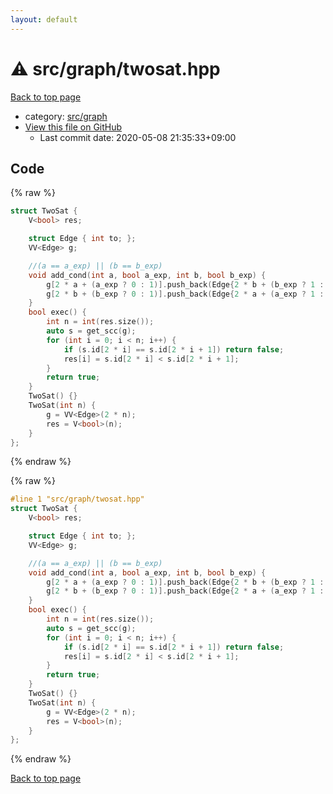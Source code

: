 ```yaml
---
layout: default
---
```


<!-- mathjax config similar to math.stackexchange -->
<script type="text/javascript" async
  src="https://cdnjs.cloudflare.com/ajax/libs/mathjax/2.7.5/MathJax.js?config=TeX-MML-AM_CHTML">
</script>
<script type="text/x-mathjax-config">
  MathJax.Hub.Config({
    TeX: { equationNumbers: { autoNumber: "AMS" }},
    tex2jax: {
      inlineMath: [ ['$','$'] ],
      processEscapes: true
    },
    "HTML-CSS": { matchFontHeight: false },
    displayAlign: "left",
    displayIndent: "2em"
  });
</script>

<script type="text/javascript" src="https://cdnjs.cloudflare.com/ajax/libs/jquery/3.4.1/jquery.min.js"></script>
<script src="https://cdn.jsdelivr.net/npm/jquery-balloon-js@1.1.2/jquery.balloon.min.js" integrity="sha256-ZEYs9VrgAeNuPvs15E39OsyOJaIkXEEt10fzxJ20+2I=" crossorigin="anonymous"></script>
<script type="text/javascript" src="../../../assets/js/copy-button.js"></script>
<link rel="stylesheet" href="../../../assets/css/copy-button.css" />


# :warning: src/graph/twosat.hpp

<a href="../../../index.html">Back to top page</a>

* category: <a href="../../../index.html#5442c8f317d712204bf06ed26672e17c">src/graph</a>
* <a href="{{ site.github.repository_url }}/blob/master/src/graph/twosat.hpp">View this file on GitHub</a>
    - Last commit date: 2020-05-08 21:35:33+09:00




## Code

<a id="unbundled"></a>
{% raw %}
```cpp
struct TwoSat {
    V<bool> res;

    struct Edge { int to; };
    VV<Edge> g;

    //(a == a_exp) || (b == b_exp)
    void add_cond(int a, bool a_exp, int b, bool b_exp) {
        g[2 * a + (a_exp ? 0 : 1)].push_back(Edge{2 * b + (b_exp ? 1 : 0)});
        g[2 * b + (b_exp ? 0 : 1)].push_back(Edge{2 * a + (a_exp ? 1 : 0)});
    }
    bool exec() {
        int n = int(res.size());
        auto s = get_scc(g);
        for (int i = 0; i < n; i++) {
            if (s.id[2 * i] == s.id[2 * i + 1]) return false;
            res[i] = s.id[2 * i] < s.id[2 * i + 1];
        }
        return true;
    }
    TwoSat() {}
    TwoSat(int n) {
        g = VV<Edge>(2 * n);
        res = V<bool>(n);
    }
};

```
{% endraw %}

<a id="bundled"></a>
{% raw %}
```cpp
#line 1 "src/graph/twosat.hpp"
struct TwoSat {
    V<bool> res;

    struct Edge { int to; };
    VV<Edge> g;

    //(a == a_exp) || (b == b_exp)
    void add_cond(int a, bool a_exp, int b, bool b_exp) {
        g[2 * a + (a_exp ? 0 : 1)].push_back(Edge{2 * b + (b_exp ? 1 : 0)});
        g[2 * b + (b_exp ? 0 : 1)].push_back(Edge{2 * a + (a_exp ? 1 : 0)});
    }
    bool exec() {
        int n = int(res.size());
        auto s = get_scc(g);
        for (int i = 0; i < n; i++) {
            if (s.id[2 * i] == s.id[2 * i + 1]) return false;
            res[i] = s.id[2 * i] < s.id[2 * i + 1];
        }
        return true;
    }
    TwoSat() {}
    TwoSat(int n) {
        g = VV<Edge>(2 * n);
        res = V<bool>(n);
    }
};

```
{% endraw %}

<a href="../../../index.html">Back to top page</a>

